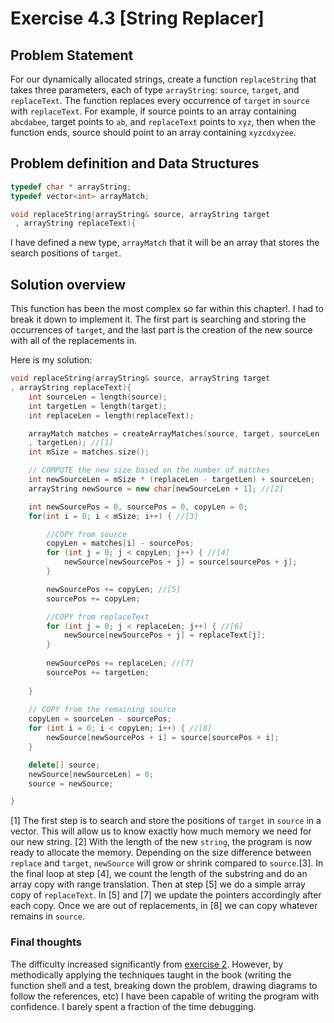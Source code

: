 # Exercise 4.3 [String Replacer]

## Problem Statement

For our dynamically allocated strings, create a function `replaceString` that
takes three parameters, each of type `arrayString`: `source`, `target`, and
`replaceText`. The function replaces every occurrence of `target` in `source`
with `replaceText`. For example, if source points to an array containing
`abcdabee`, target points to `ab`, and `replaceText` points to `xyz`, then when
the function ends, source should point to an array containing `xyzcdxyzee`.

## Problem definition and Data Structures

```cpp
typedef char * arrayString;
typedef vector<int> arrayMatch;

void replaceString(arrayString& source, arrayString target
 , arrayString replaceText){
```
I have defined a new type, `arrayMatch` that it will be an array that stores
the search positions of `target`.

## Solution overview

This function has been the most complex so far within this chapter!. I had to
break it down to implement it. The first part is searching and storing the
occurrences of `target`, and the last part is the creation of the new source
with all of the replacements in.

Here is my solution:

```cpp
void replaceString(arrayString& source, arrayString target
, arrayString replaceText){
    int sourceLen = length(source);
    int targetLen = length(target);
    int replaceLen = length(replaceText);

    arrayMatch matches = createArrayMatches(source, target, sourceLen
    , targetLen); //[1]
    int mSize = matches.size();

    // COMPUTE the new size based on the number of matches
    int newSourceLen = mSize * (replaceLen - targetLen) + sourceLen;
    arrayString newSource = new char[newSourceLen + 1]; //[2]

    int newSourcePos = 0, sourcePos = 0, copyLen = 0;
    for(int i = 0; i < mSize; i++) { //[3]

        //COPY from source
        copyLen = matches[i] - sourcePos;
        for (int j = 0; j < copyLen; j++) { //[4]
            newSource[newSourcePos + j] = source[sourcePos + j];
        }

        newSourcePos += copyLen; //[5]
        sourcePos += copyLen;

        //COPY from replaceText
        for (int j = 0; j < replaceLen; j++) { //[6]
            newSource[newSourcePos + j] = replaceText[j];
        }
        
        newSourcePos += replaceLen; //[7]
        sourcePos += targetLen;
        
    }
    
    // COPY from the remaining source
    copyLen = sourceLen - sourcePos;
    for (int i = 0; i < copyLen; i++) { //[8]
        newSource[newSourcePos + i] = source[sourcePos + i];
    }

    delete[] source;
    newSource[newSourceLen] = 0;
    source = newSource;

}
```

[1] The first step is to search and store the positions of `target` in `source`
in a vector. This will allow us to know exactly how much memory we need for our
new string. [2] With the length of the new `string`, the program is now ready to
allocate the memory. Depending on the size difference between `replace` and
`target`, `newSource` will grow or shrink compared to `source`.[3]. In the final
loop at step [4], we count the length of the substring and do an array copy with
range translation. Then at step [5] we do a simple array copy of `replaceText`.
In [5] and [7] we update the pointers accordingly after each copy. Once we are
out of replacements, in [8] we can copy whatever remains in `source`.

### Final thoughts

The difficulty increased significantly from [exercise 2][4-2]. However, by
methodically applying the techniques taught in the book (writing the function
shell and a test, breaking down the problem, drawing diagrams to follow the
references, etc) I have been capable of writing the program with confidence. I
barely spent a fraction of the time debugging.

<!-- Links -->
[4-2]: (https://github.com/SanzCeb/think-like-a-programmer/tree/main/exercises/ch04/02)
